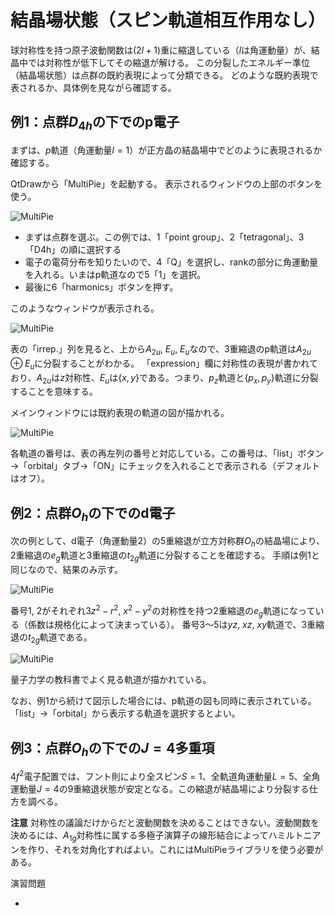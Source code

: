 # 結晶場状態（スピン軌道相互作用なし）

球対称性を持つ原子波動関数は$(2l+1)$重に縮退している（$l$は角運動量）が、結晶中では対称性が低下してその縮退が解ける。
この分裂したエネルギー準位（結晶場状態）は点群の既約表現によって分類できる。
どのような既約表現で表されるか、具体例を見ながら確認する。

## 例1：点群$D_{4h}$の下でのp電子

まずは、$p$軌道（角運動量$l=1$）が正方晶の結晶場中でどのように表現されるか確認する。

QtDrawから「MultiPie」を起動する。
表示されるウィンドウの上部のボタンを使う。

![MultiPie](./cef_multipie.png)

- まずは点群を選ぶ。この例では、1「point group」、2「tetragonal」、3「D4h」の順に選択する
- 電子の電荷分布を知りたいので、4「Q」を選択し、rankの部分に角運動量を入れる。いまはp軌道なので5「1」を選択。
- 最後に6「harmonics」ボタンを押す。

このようなウィンドウが表示される。

![MultiPie](./cef_p_table.png)

表の「irrep.」列を見ると、上から$A_{2u}$, $E_u$, $E_u$なので、3重縮退のp軌道は$A_{2u} \oplus E_u$に分裂することがわかる。
「expression」欄に対称性の表現が書かれており、$A_{2u}$は$z$対称性、$E_u$は$\{x, y\}$である。つまり、$p_z$軌道と$\{p_x, p_y\}$軌道に分裂することを意味する。

メインウィンドウには既約表現の軌道の図が描かれる。

![MultiPie](./cef_p_orbital.png)

各軌道の番号は、表の再左列の番号と対応している。この番号は、「list」ボタン→「orbital」タブ→「ON」にチェックを入れることで表示される（デフォルトはオフ）。

## 例2：点群$O_h$の下でのd電子

次の例として、d電子（角運動量2）の5重縮退が立方対称群$O_h$の結晶場により、2重縮退の$e_g$軌道と3重縮退の$t_{2g}$軌道に分裂することを確認する。
手順は例1と同じなので、結果のみ示す。

![MultiPie](./cef_d_table.png)

番号1, 2がそれぞれ$3z^2-r^2$, $x^2-y^2$の対称性を持つ2重縮退の$e_g$軌道になっている（係数は規格化によって決まっている）。
番号3～5は$yz$, $xz$, $xy$軌道で、3重縮退の$t_{2g}$軌道である。

![MultiPie](./cef_d_orbital.png)

量子力学の教科書でよく見る軌道が描かれている。

なお、例1から続けて図示した場合には、p軌道の図も同時に表示されている。「list」→「orbital」から表示する軌道を選択するとよい。

## 例3：点群$O_h$の下での$J=4$多重項

$4f^2$電子配置では、フント則により全スピン$S=1$、全軌道角運動量$L=5$、全角運動量$J=4$の9重縮退状態が安定となる。この縮退が結晶場により分裂する仕方を調べる。


**注意**
対称性の議論だけからだと波動関数を決めることはできない。波動関数を決めるには、$A_{1g}$対称性に属する多極子演算子の線形結合によってハミルトニアンを作り、それを対角化すればよい。これにはMultiPieライブラリを使う必要がある。


演習問題

-